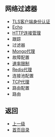 ## 网络过滤器

- [TLS客户端身份认证](Networkfilters/ClientTLSauthentication.md)
- [Echo](Networkfilters/Echo.md)
- [HTTP连接管理](Networkfilters/HTTPconnectionmanager.md)
 - 跟踪
 - 过滤器
- [Mongo代理](Networkfilters/Mongoproxy.md)
 - 故障配置
- [速率限制](Networkfilters/Ratelimit.md)
- [Redis代理](Networkfilters/Redisproxy.md)
 - 连接池配置
- [TCP代理](Networkfilters/TCPproxy.md)
 - 路由配置
 - 路由

## 返回
- [上一级](../v1APIreference.md)
- [首页目录](../README.md)